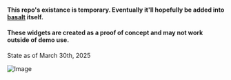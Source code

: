 #### This repo's existance is temporary. Eventually it'll hopefully be added into [basalt](https://github.com/AustinJ235/basalt) itself.
#### These widgets are created as a proof of concept and may not work outside of demo use.

State as of March 30th, 2025

![Image](https://github.com/user-attachments/assets/4c674f8b-dcf6-4364-a518-e234a423e5e1)
